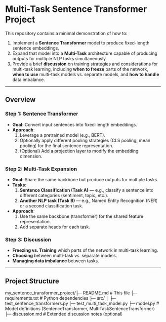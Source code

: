 # Multi-Task Sentence Transformer Project

This repository contains a minimal demonstration of how to:
1. Implement a **Sentence Transformer** model to produce fixed-length sentence embeddings.
2. Expand that model into a **Multi-Task** architecture capable of producing outputs for multiple NLP tasks simultaneously.
3. Provide a brief **discussion** on training strategies and considerations for multi-task learning, including **when to freeze** parts of the network, **when to use** multi-task models vs. separate models, and **how to handle** data imbalance.

---

## Overview

### Step 1: Sentence Transformer

- **Goal**: Convert input sentences into fixed-length embeddings.
- **Approach**: 
  1. Leverage a pretrained model (e.g., BERT).
  2. Optionally apply different pooling strategies (CLS pooling, mean pooling) for the final sentence representation.
  3. (Optional) Add a projection layer to modify the embedding dimension.

### Step 2: Multi-Task Expansion

- **Goal**: Share the same backbone but produce outputs for multiple tasks.
- **Tasks**:
  1. **Sentence Classification (Task A)** — e.g., classify a sentence into different categories (sentiment, topic, etc.).
  2. **Another NLP task (Task B)** — e.g., Named Entity Recognition (NER) or a second classification task.
- **Approach**:
  1. Use the same backbone (transformer) for the shared feature representation.
  2. Add separate heads for each task.

### Step 3: Discussion

- **Freezing vs. Training** which parts of the network in multi-task learning.
- **Choosing** between multi-task vs. separate models.
- **Managing data imbalance** between tasks.

---

## Project Structure
my_sentence_transformer_project/├─ README.md # This file 
                                ├─ requirements.txt # Python dependencies 
                                ├─ src/ │ 
                                        ├─ test_sentence_transformers.py
                                        ├─ test_multi_task_model.py 
                                        ├─ model.py # Model definitions (SentenceTransformer, MultiTaskSentenceTransformer)
                                ├─ discussion.md # Extended discussion notes (optional) 
                                





